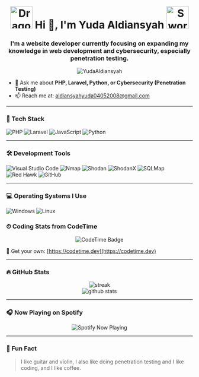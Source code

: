 <h1 align="center">
  <img src="https://media.giphy.com/media/xT9IgG50Fb7Mi0prBC/giphy.gif" width="60" alt="Dragon" />
  Hi 👋, I'm Yuda Aldiansyah
  <img src="https://media.giphy.com/media/v1.Y2lkPTc5MGI3NjExMXU5aWtoN2s0d2k2MGg2dWlsY2lnNzBmc3FmcWduOWQ3aXNjaDV0bSZlcD12MV9naWZzX3NlYXJjaCZjdD1n/oXWrJtMZyRJmm/giphy.gif" width="60" alt="Swordman" />
</h1>

<h3 align="center">I'm a website developer currently focusing on expanding my knowledge in web development and cybersecurity, especially penetration testing.</h3>

<p align="center">
  <img src="https://komarev.com/ghpvc/?username=YudaAldiansyah&label=Profile%20views&color=0e75b6&style=flat" alt="YudaAldiansyah" />
</p>

- 💬 Ask me about **PHP, Laravel, Python, or Cybersecurity (Penetration Testing)**
- 📫 Reach me at: [aldiansyahyuda04052008@gmail.com](mailto:aldiansyahyuda04052008@gmail.com)

---

### 🧰 Tech Stack

![PHP](https://img.shields.io/badge/-PHP-777BB4?style=for-the-badge&logo=php&logoColor=white)
![Laravel](https://img.shields.io/badge/-Laravel-F55247?style=for-the-badge&logo=laravel&logoColor=white)
![JavaScript](https://img.shields.io/badge/-JavaScript-F7DF1E?style=for-the-badge&logo=javascript&logoColor=black)
![Python](https://img.shields.io/badge/-Python-3776AB?style=for-the-badge&logo=python&logoColor=white)

---

### 🛠 Development Tools

![Visual Studio Code](https://img.shields.io/badge/-VSCode-007ACC?style=for-the-badge&logo=visual-studio-code&logoColor=white)
![Nmap](https://img.shields.io/badge/-Nmap-004572?style=for-the-badge&logoColor=white)
![Shodan](https://img.shields.io/badge/-Shodan-F30000?style=for-the-badge&logoColor=white)
![ShodanX](https://img.shields.io/badge/-ShodanX-111111?style=for-the-badge&logoColor=white)
![SQLMap](https://img.shields.io/badge/-SQLMap-800000?style=for-the-badge&logoColor=white)
![Red Hawk](https://img.shields.io/badge/-Redhawk-FF0000?style=for-the-badge&logoColor=white)
![GitHub](https://img.shields.io/badge/-GitHub-181717?style=for-the-badge&logo=github&logoColor=white)

---

### 💻 Operating Systems I Use

![Windows](https://img.shields.io/badge/-Windows-0078D6?style=for-the-badge&logo=windows&logoColor=white)
![Linux](https://img.shields.io/badge/-Linux-FCC624?style=for-the-badge&logo=linux&logoColor=black)


### ⏱ Coding Stats from CodeTime

<p align="center">
<img href="https://codetime.dev" alt="CodeTime Badge" src="https://img.shields.io/endpoint?style=social&color=&url=https%3A%2F%2Fapi.codetime.dev%2Fv3%2Fusers%2Fshield%3Fuid%3D32809">
</p>

🔗 Get your own: [https://codetime.dev](https://codetime.dev)

---

### 🔥 GitHub Stats

<p align="center">
<img src="https://streak-stats.demolab.com?user=YudaAldiansyah&theme=tokyonight&hide_border=true" alt="streak" />

  <br />
  <img src="https://github-readme-stats.vercel.app/api?username=YudaAldiansyah&show_icons=true&theme=tokyonight&hide_border=true" alt="github stats" />
</p>

---

### 🎧 Now Playing on Spotify

<p align="center">
  <img src="https://spotify-github-profile.kittinanx.com/api/view.svg?uid=31u7r5gkt5xhp5dpne44l7fhrn6e&cover_image=true&theme=default&show_offline=true&background_color=121212&interchange=true&bar_color_cover=true" alt="Spotify Now Playing" />
</p>

---

### 📌 Fun Fact

> I like guitar and violin, I also like doing penetration testing and I like coding, and I like coffee.
